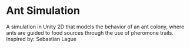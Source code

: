 # Ant Simulation

A simulation in Unity 2D that models the behavior of an ant colony, where ants are guided to food sources through the use of pheromone trails.
Inspired by: Sebastian Lague
